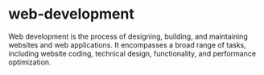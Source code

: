 # web-development
Web development is the process of designing, building, and maintaining websites and web applications. It encompasses a broad range of tasks, including website coding, technical design, functionality, and performance optimization. 
